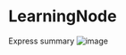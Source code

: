 # LearningNode

Express summary
![image](https://github.com/joannaB2/LearningNode/assets/72579035/42b0b4c2-baaf-4f26-9677-52c59283670b)
